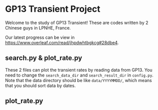 # GP13 Transient Project

Welcome to the study of GP13 Transient! These are codes written by 2 Chinese guys in LPNHE, France.

Our latest progress can be view in <https://www.overleaf.com/read/jhpdwhtbgkcg#28dbe4>.

## search.py & plot_rate.py

These 2 files can plot the transient rates by reading data from GP13. You need to change the `search_data_dir` and `search_result_dir` in `config.py`. Note that the data directory should be like `data/YYYYMMDD/`, which means that you should sort data by dates.

## plot_rate.py


